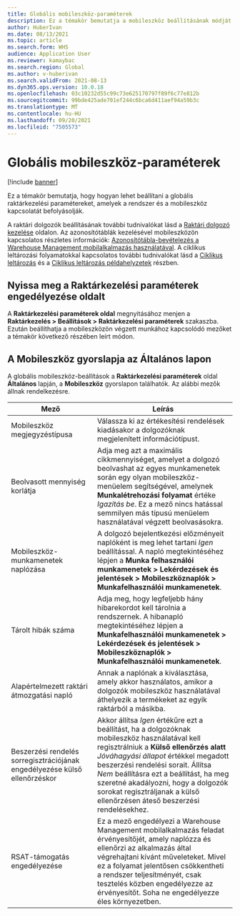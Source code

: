 ```yaml
---
title: Globális mobileszköz-paraméterek
description: Ez a témakör bemutatja a mobileszköz beállításának módját a Raktárkezelési paraméterek lapon.
author: HuberIvan
ms.date: 08/13/2021
ms.topic: article
ms.search.form: WHS
audience: Application User
ms.reviewer: kamaybac
ms.search.region: Global
ms.author: v-huberivan
ms.search.validFrom: 2021-08-13
ms.dyn365.ops.version: 10.0.18
ms.openlocfilehash: 03c10232d55c99c73e625170797f89f6c77e812b
ms.sourcegitcommit: 99bde425ade701ef244c6bca6d411aef94a59b3c
ms.translationtype: MT
ms.contentlocale: hu-HU
ms.lasthandoff: 09/20/2021
ms.locfileid: "7505573"
---
```

# <a name="global-mobile-device-parameters"></a>Globális mobileszköz-paraméterek

[!include [banner](../includes/banner.md)]

Ez a témakör bemutatja, hogy hogyan lehet beállítani a globális raktárkezelési paramétereket, amelyek a rendszer és a mobileszköz kapcsolatát befolyásolják.

A raktári dolgozók beállításának további tudnivalókat lásd a [Raktári dolgozó kezelése](manage-warehouse-workers.md) oldalon. Az azonosítótáblák kezelésével mobileszközön kapcsolatos részletes információk: [Azonosítótábla-bevételezés a Warehouse Management mobilalkalmazás használatával](warehousing-mobile-device-app-license-plate-receiving.md). A ciklikus leltározási folyamatokkal kapcsolatos további tudnivalókat lásd a [Ciklikus leltározás](cycle-counting.md) és a [Ciklikus leltározás példahelyzetek](cycle-counting-scenarios.md) részben.

## <a name="open-the-warehouse-management-parameters-page"></a>Nyissa meg a Raktárkezelési paraméterek engedélyezése oldalt

A **Raktárkezelési paraméterek oldal** megnyitásához menjen a **Raktárkezelés \> Beállítások \> Raktárkezelési paraméterek** szakaszba. Ezután beállíthatja a mobileszközön végzett munkához kapcsolódó mezőket a témakör következő részében leírt módon.

## <a name="mobile-device-fasttab-on-the-general-tab"></a>A Mobileszköz gyorslapja az Általános lapon

A globális mobileszköz-beállítások a **Raktárkezelési paraméterek** oldal **Általános** lapján, a **Mobileszköz** gyorslapon találhatók. Az alábbi mezők állnak rendelkezésre.

| Mező | Leírás |
|---|---|
| Mobileszköz megjegyzéstípusa | Válassza ki az értékesítési rendelések kiadásakor a dolgozóknak megjelenített információtípust. |
| Beolvasott mennyiség korlátja | Adja meg azt a maximális cikkmennyiséget, amelyet a dolgozó beolvashat az egyes munkamenetek során egy olyan mobileszköz-menüelem segítségével, amelynek **Munkalétrehozási folyamat** értéke *Igazítás be*. Ez a mező nincs hatással semmilyen más típusú menüelem használatával végzett beolvasásokra. |
| Mobileszköz-munkamenetek naplózása | A dolgozó bejelentkezési előzményeit naplóként is meg lehet tartani *Igen* beállítással. A napló megtekintéséhez lépjen a **Munka felhasználói munkamenetek \> Lekérdezések és jelentések \> Mobileszköznaplók \> Munkafelhasználói munkamenetek**. |
| Tárolt hibák száma | Adja meg, hogy legfeljebb hány hibarekordot kell tárolnia a rendszernek. A hibanapló megtekintéséhez lépjen a **Munkafelhasználói munkamenetek \> Lekérdezések és jelentések \> Mobileszköznaplók \> Munkafelhasználói munkamenetek**. |
| Alapértelmezett raktári átmozgatási napló | Annak a naplónak a kiválasztása, amely akkor használatos, amikor a dolgozók mobileszköz használatával áthelyezik a termékeket az egyik raktárból a másikba. |
| Beszerzési rendelés sorregisztrációjának engedélyezése külső ellenőrzéskor | Akkor állítsa *Igen* értékűre ezt a beállítást, ha a dolgozóknak mobileszköz használatával kell regisztrálniuk a **Külső ellenőrzés alatt** *Jóváhagyási állapot* értékkel megadott beszerzési rendelési sorait. Állítsa *Nem* beállításra ezt a beállítást, ha meg szeretné akadályozni, hogy a dolgozók sorokat regisztráljanak a külső ellenőrzésen áteső beszerzési rendelésekhez. |
| RSAT-támogatás engedélyezése | Ez a mező engedélyezi a Warehouse Management mobilalkalmazás feladat érvényesítőjét, amely naplózza és ellenőrzi az alkalmazás által végrehajtani kívánt műveleteket. Mivel ez a folyamat jelentősen csökkentheti a rendszer teljesítményét, csak tesztelés közben engedélyezze az érvényesítőt. Soha ne engedélyezze éles környezetben. |
